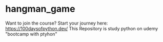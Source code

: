 # hangman_game
Want to join the course? Start your journey here:   https://100daysofpython.dev/
This Repository is study python on udemy "bootcamp with ptyhon"
